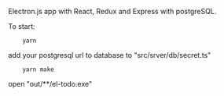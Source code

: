 Electron.js app with React, Redux and Express with postgreSQL.

To start:

```
    yarn
```

add your postgresql url to database to "src/srver/db/secret.ts"

```
    yarn make
```

open "out/\*\*/el-todo.exe"
